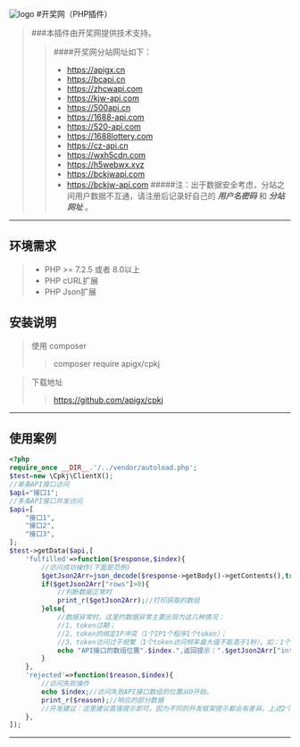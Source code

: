 ![logo](http://updata.yxfwkj.com/44/9bfaea81ad9c6102a0e25c746039ee.png)
#开奖网（PHP插件）

> ###本插件由开奖网提供技术支持。
>
> > ####开奖网分站网址如下：
> > * https://apigx.cn
> > * https://bcapi.cn
> > * https://zhcwapi.com
> > * https://kjw-api.com
> > * https://500api.cn
> > * https://1688-api.com
> > * https://520-api.com
> > * https://1688lottery.com
> > * https://cz-api.cn
> > * https://wxh5cdn.com
> > * https://h5webwx.xyz
> > * https://bckjwapi.com
> > * https://bckjw-api.com
> #####注：出于数据安全考虑，分站之间用户数据不互通，请注册后记录好自己的 **_用户名密码_** 和 **_分站网址_** 。

---
## 环境需求
> * PHP >= 7.2.5 或者 8.0以上
> * PHP cURL扩展
> * PHP Json扩展
## 安装说明

> 使用 composer
> > composer require apigx/cpkj

> 下载地址
> > https://github.com/apigx/cpkj

---

## 使用案例

```php
<?php
require_once __DIR__.'/../vendor/autoload.php';
$test=new \Cpkj\ClientX();
//单条API接口访问
$api="接口1";
//多条API接口并发访问
$api=[
    "接口1",
    "接口2",
    "接口3",
];
$test->getData($api,[
    'fulfilled'=>function($response,$index){
        //访问成功操作(下面是范例)
        $getJson2Arr=json_decode($response->getBody()->getContents(),true);//把JSON数据处理为数组
        if($getJson2Arr["rows"]>0){
            //判断数据正常时
            print_r($getJson2Arr);//打印获取的数组
        }else{
            //数据异常时。这里的数据异常主要出现为这几种情况：
            //1、token过期；
            //2、token的绑定IP冲突（1个IP1个程序1个token）；
            //3、token访问过于频繁（1个token访问频率最大值不能高于1秒）。如：1个token1秒访问5次，是不允许的行为，严重还会被防火墙误判为CC攻击。
            echo "API接口的数组位置".$index.",返回提示：".$getJson2Arr["info"];//输出提示语
        }
    },
    'rejected'=>function($reason,$index){
        //访问失败操作
        echo $index;//访问失败API接口数组的位置从0开始。
        print_r($reason);//响应的部分数据
        //开发建议：这里建议直接提示即可。因为不同的开发框架提示都会有差异。上述2个数据不一定存在。
    },
]);
```

---
